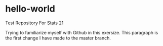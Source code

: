 # hello-world
Test Repository For Stats 21

Trying to familiarize myself with Github in this exersize. This paragraph is the first change I have made to the master branch.
